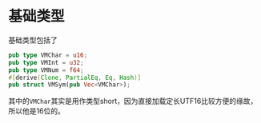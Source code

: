 # 基础类型

基础类型包括了
```rust
pub type VMChar = u16;
pub type VMInt = u32;
pub type VMNum = f64;
#[derive(Clone, PartialEq, Eq, Hash)]
pub struct VMSym(pub Vec<VMChar>);
```

其中的`VMChar`其实是用作类型short，因为直接加载定长UTF16比较方便的缘故，所以他是16位的。